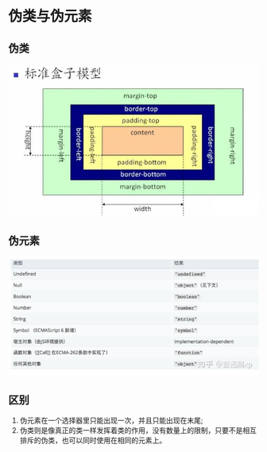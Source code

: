 # 伪类与伪元素

## 伪类

![](../.gitbook/assets/image%20%2897%29.png)

## 伪元素

![](../.gitbook/assets/image%20%2825%29.png)

## 区别

1. 伪元素在一个选择器里只能出现一次，并且只能出现在末尾;
2. 伪类则是像真正的类一样发挥着类的作用，没有数量上的限制，只要不是相互排斥的伪类，也可以同时使用在相同的元素上。

